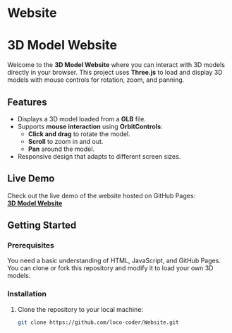 # Website
# 3D Model Website

Welcome to the **3D Model Website** where you can interact with 3D models directly in your browser. This project uses **Three.js** to load and display 3D models with mouse controls for rotation, zoom, and panning.

## Features
- Displays a 3D model loaded from a **GLB** file.
- Supports **mouse interaction** using **OrbitControls**:
  - **Click and drag** to rotate the model.
  - **Scroll** to zoom in and out.
  - **Pan** around the model.
- Responsive design that adapts to different screen sizes.

## Live Demo
Check out the live demo of the website hosted on GitHub Pages:  
**[3D Model Website](https://loco-coder.github.io/Website/)**

## Getting Started

### Prerequisites
You need a basic understanding of HTML, JavaScript, and GitHub Pages. You can clone or fork this repository and modify it to load your own 3D models.

### Installation
1. Clone the repository to your local machine:
   ```bash
   git clone https://github.com/loco-coder/Website.git
